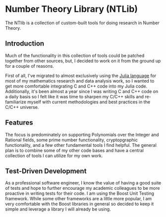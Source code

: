 # Number Theory Library (NTLib)

The NTlib is a collection of custom-built tools for doing research in Number Theory.

## Introduction

Much of the functionality in this collection of tools could be patched together from other sources, but, I decided to work on it from the ground up for a couple of reasons. 

First of all, I've migrated to almost exclusively using the [Julia language](https://www.julialang.org) for most of my mathematics research and data analysis work, so I wanted to get more comfortable integrating C and C++ code into my Julia code. Additionally, it's been almost a year since I was writing C and C++ code on a daily basis so I felt like it was time to sharpen my C/C++ skills and re-familiarize myself with current methodologies and best practices in the C/C++ universe.

## Features

The focus is predominately on supporting Polynomials over the Integer and Rational fields, some prime number functionality, cryptopgraphic functionality, and a few other fundamental tools I find helpful. The general plan is to combine some of my other code bases and have a central collection of tools I can utilize for my own work.

## Test-Driven Development

As a professional software engineer, I know the value of having a good suite of tests and hope to further encourage my academic colleagues to be more proactive in writing tests for their code. I am using the Boost Unit Testing framework. While some other frameworks are a little more popular, I am very comfortable with the Boost libraries in general so decided to keep it simple and leverage a library I will already be using.

